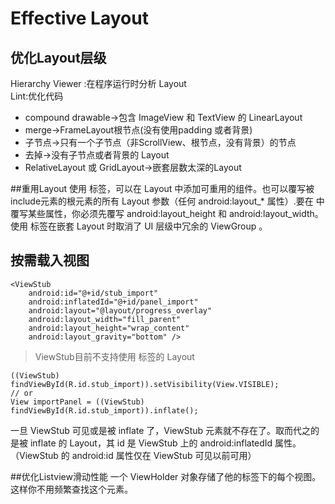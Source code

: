 # Effective Layout
## 优化Layout层级
Hierarchy Viewer :在程序运行时分析 Layout  
Lint:优化代码

* compound drawable->包含 ImageView 和 TextView 的 LinearLayout
* merge->FrameLayout根节点(没有使用padding 或者背景)
* 子节点->只有一个子节点（非ScrollView、根节点，没有背景）的节点
* 去掉->没有子节点或者背景的 Layout 
* RelativeLayout 或 GridLayout->嵌套层数太深的Layout

##<include/>重用Layout
使用 <include> 标签，可以在 Layout 中添加可重用的组件。也可以覆写被include元素的根元素的所有 Layout 参数（任何 android:layout_* 属性）.要在 <include> 中覆写某些属性，你必须先覆写 android:layout_height 和 android:layout_width。
使用<merge/> 标签在嵌套 Layout 时取消了 UI 层级中冗余的 ViewGroup 。

## 按需载入视图
```
<ViewStub
    android:id="@+id/stub_import"
    android:inflatedId="@+id/panel_import"
    android:layout="@layout/progress_overlay"
    android:layout_width="fill_parent"
    android:layout_height="wrap_content"
    android:layout_gravity="bottom" />
```
>ViewStub目前不支持使用 <merge/> 标签的 Layout

```
((ViewStub) findViewById(R.id.stub_import)).setVisibility(View.VISIBLE);
// or
View importPanel = ((ViewStub) findViewById(R.id.stub_import)).inflate();
```
一旦 ViewStub 可见或是被 inflate 了，ViewStub 元素就不存在了。取而代之的是被 inflate 的 Layout，其 id 是 ViewStub 上的 android:inflatedId 属性。（ViewStub 的 android:id 属性仅在 ViewStub 可见以前可用）

##优化Listview滑动性能
一个 ViewHolder 对象存储了他的标签下的每个视图。这样你不用频繁查找这个元素。
